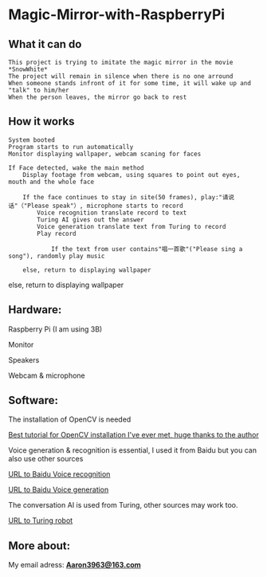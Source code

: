 # Magic-Mirror-with-RaspberryPi
What it can do
----------------------------------
    This project is trying to imitate the magic mirror in the movie *SnowWhite*
    The project will remain in silence when there is no one arround
    When someone stands infront of it for some time, it will wake up and "talk" to him/her
    When the person leaves, the mirror go back to rest
How it works
----------------------------------
    System booted
    Program starts to run automatically
    Monitor displaying wallpaper, webcam scaning for faces
    
    If Face detected, wake the main method
        Display footage from webcam, using squares to point out eyes, mouth and the whole face
    
        If the face continues to stay in site(50 frames), play:"请说话"（"Please speak"）, microphone starts to record
            Voice recognition translate record to text
            Turing AI gives out the answer
            Voice generation translate text from Turing to record
            Play record
                
                If the text from user contains"唱一首歌"("Please sing a song"), randomly play music
        
        else, return to displaying wallpaper
   
   else, return to displaying wallpaper
    
    
Hardware:
----------------------------------  
Raspberry Pi (I am using 3B)
> 
Monitor
> 
Speakers
> 
Webcam & microphone

Software:
----------------------------------  
The installation of OpenCV is needed
> 
[Best tutorial for OpenCV installation I've ever met, huge thanks to the author]( https://www.pyimagesearch.com/2017/09/04/raspbian-stretch-install-opencv-3-python-on-your-raspberry-pi/)<br /> 
> 
Voice generation & recognition is essential, I used it from Baidu but you can also use other sources
> 
[URL to Baidu Voice recognition]( http://ai.baidu.com/tech/speech)<br />  
> 
[URL to Baidu Voice generation]( http://ai.baidu.com/tech/speech/tts)<br />  
> 

The conversation AI is used from Turing, other sources may work too.
> 
[URL to Turing robot]( http://www.turingapi.com/)<br />    

More about:
----------------------------------
My email adress: **Aaron3963@163.com**


